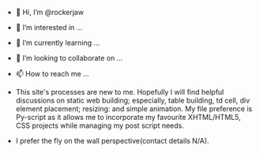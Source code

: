 - 👋 Hi, I’m @rockerjaw
- 👀 I’m interested in ...
- 🌱 I’m currently learning ...
- 💞️ I’m looking to collaborate on ...
- 📫 How to reach me ...

- This site's processes are new to me. Hopefully I will find helpful discussions on static web building; especially,
  table building, td cell, div element placement; resizing: and simple animation.
  My file preference is Py-script as it allows me to incorporate my favourite XHTML/HTML5, CSS projects while managing my post script
needs. 
- I prefer the fly on the wall perspective(contact details N/A).

<!---
rockerjaw/rockerjaw is a ✨ special ✨ repository because its `README.md` (this file) appears on your GitHub profile.
You can click the Preview link to take a look at your changes.
--->
